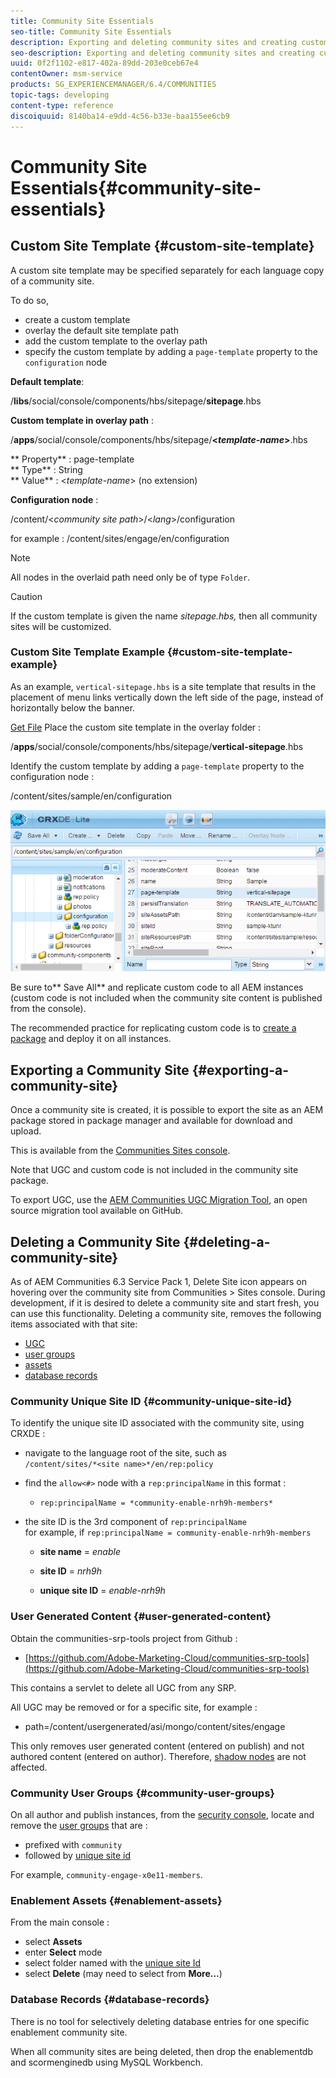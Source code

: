 ```yaml
---
title: Community Site Essentials
seo-title: Community Site Essentials
description: Exporting and deleting community sites and creating custom site templates
seo-description: Exporting and deleting community sites and creating custom site templates
uuid: 0f2f1102-e817-402a-89dd-203e0ceb67e4
contentOwner: msm-service
products: SG_EXPERIENCEMANAGER/6.4/COMMUNITIES
topic-tags: developing
content-type: reference
discoiquuid: 8140ba14-e9dd-4c56-b33e-baa155ee6cb9
---
```


# Community Site Essentials{#community-site-essentials}

## Custom Site Template {#custom-site-template}

A custom site template may be specified separately for each language copy of a community site.

To do so,

* create a custom template
* overlay the default site template path
* add the custom template to the overlay path
* specify the custom template by adding a `page-template` property to the `configuration` node

**Default template**:

/**libs**/social/console/components/hbs/sitepage/**sitepage**.hbs

**Custom template in overlay path** :

/**apps**/social/console/components/hbs/sitepage/**&lt;*template-name*&gt;**.hbs

** Property** : page-template  
** Type** : String  
** Value** : &lt;*template-name*&gt; (no extension)

**Configuration node** :

/content/&lt;*community site path*&gt;/&lt;*lang*&gt;/configuration

for example : /content/sites/engage/en/configuration

>[!NOTE]
>
>All nodes in the overlaid path need only be of type `Folder`.

>[!CAUTION]
>
>If the custom template is given the name *sitepage.hbs,* then all community sites will be customized.

### Custom Site Template Example {#custom-site-template-example}

As an example, `vertical-sitepage.hbs` is a site template that results in the placement of menu links vertically down the left side of the page, instead of horizontally below the banner.

[Get File](assets/vertical-sitepage.hbs)
Place the custom site template in the overlay folder :

/**apps**/social/console/components/hbs/sitepage/**vertical-sitepage**.hbs

Identify the custom template by adding a `page-template` property to the configuration node :

/content/sites/sample/en/configuration

![](assets/chlimage_1-80.png)

Be sure to** Save All** and replicate custom code to all AEM instances (custom code is not included when the community site content is published from the console).

The recommended practice for replicating custom code is to [create a package](../../sites/administering/using/package-manager.md#creatinganewpackage) and deploy it on all instances.

## Exporting a Community Site {#exporting-a-community-site}

Once a community site is created, it is possible to export the site as an AEM package stored in package manager and available for download and upload.

This is available from the [Communities Sites console](../../communities/using/sites-console.md#exportingthesite).

Note that UGC and custom code is not included in the community site package.

To export UGC, use the [AEM Communities UGC Migration Tool](https://github.com/Adobe-Marketing-Cloud/communities-ugc-migration), an open source migration tool available on GitHub.

## Deleting a Community Site {#deleting-a-community-site}

As of AEM Communities 6.3 Service Pack 1, Delete Site icon appears on hovering over the community site from Communities &gt; Sites console. During development, if it is desired to delete a community site and start fresh, you can use this functionality. Deleting a community site, removes the following items associated with that site:

* [UGC](#usergeneratedcontent)
* [user groups](#communityusergroups)
* [assets](#enablementassets)
* [database records](#databaserecords)

### Community Unique Site ID {#community-unique-site-id}

To identify the unique site ID associated with the community site, using CRXDE :

* navigate to the language root of the site, such as  
  `/content/sites/*<site name>*/en/rep:policy`

* find the `allow<#>` node with a `rep:principalName` in this format :

    * `rep:principalName = *community-enable-nrh9h-members*`

* the site ID is the 3rd component of `rep:principalName`  
  for example, if `rep:principalName = community-enable-nrh9h-members`

    * **site name** = *enable*
    
    * **site ID** = *nrh9h*
    
    * **unique site ID** = *enable-nrh9h*

### User Generated Content {#user-generated-content}

Obtain the communities-srp-tools project from Github :

* [https://github.com/Adobe-Marketing-Cloud/communities-srp-tools](https://github.com/Adobe-Marketing-Cloud/communities-srp-tools)

This contains a servlet to delete all UGC from any SRP.

All UGC may be removed or for a specific site, for example :

* path=/content/usergenerated/asi/mongo/content/sites/engage

This only removes user generated content (entered on publish) and not authored content (entered on author). Therefore, [shadow nodes](../../communities/using/srp.md#shadownodes) are not affected.

### Community User Groups {#community-user-groups}

On all author and publish instances, from the [security console](../../sites/administering/using/security.md), locate and remove the [user groups](../../communities/using/users.md) that are :

* prefixed with `community`
* followed by [unique site id](#communityuniquesiteid)

For example, `community-engage-x0e11-members`.

### Enablement Assets {#enablement-assets}

From the main console :

* select **Assets**
* enter **Select** mode
* select folder named with the [unique site Id](#communityuniquesiteid)
* select **Delete** (may need to select from **More...**)

### Database Records {#database-records}

There is no tool for selectively deleting database entries for one specific enablement community site.

When all community sites are being deleted, then drop the enablementdb and scormenginedb using MySQL Workbench.
